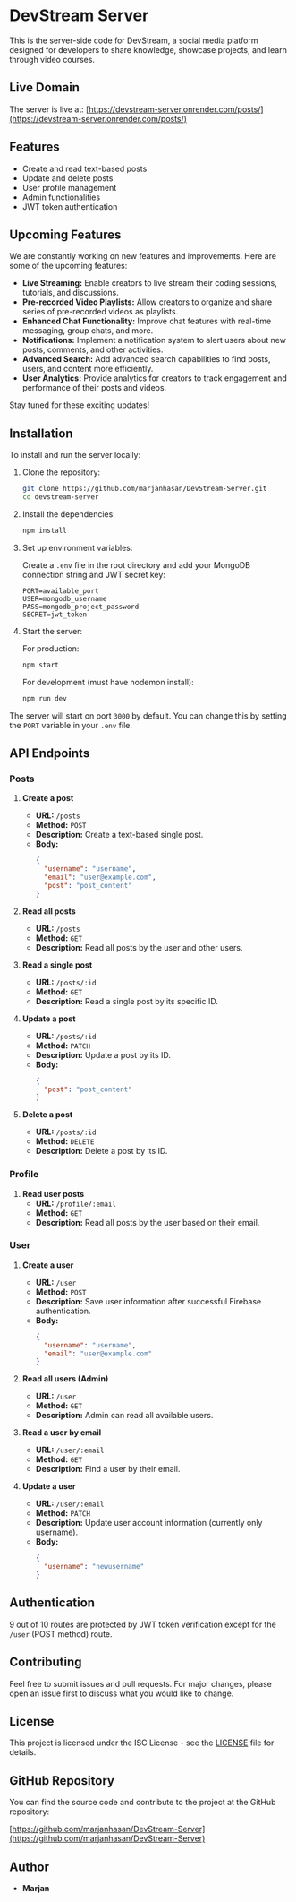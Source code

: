 # DevStream Server

This is the server-side code for DevStream, a social media platform designed for developers to share knowledge, showcase projects, and learn through video courses.

## Live Domain

The server is live at: [https://devstream-server.onrender.com/posts/](https://devstream-server.onrender.com/posts/)

## Features

- Create and read text-based posts
- Update and delete posts
- User profile management
- Admin functionalities
- JWT token authentication

## Upcoming Features

We are constantly working on new features and improvements. Here are some of the upcoming features:

- **Live Streaming:** Enable creators to live stream their coding sessions, tutorials, and discussions.
- **Pre-recorded Video Playlists:** Allow creators to organize and share series of pre-recorded videos as playlists.
- **Enhanced Chat Functionality:** Improve chat features with real-time messaging, group chats, and more.
- **Notifications:** Implement a notification system to alert users about new posts, comments, and other activities.
- **Advanced Search:** Add advanced search capabilities to find posts, users, and content more efficiently.
- **User Analytics:** Provide analytics for creators to track engagement and performance of their posts and videos.

Stay tuned for these exciting updates!

## Installation

To install and run the server locally:

1. Clone the repository:

   ```sh
   git clone https://github.com/marjanhasan/DevStream-Server.git
   cd devstream-server
   ```

2. Install the dependencies:

   ```sh
   npm install
   ```

3. Set up environment variables:

   Create a `.env` file in the root directory and add your MongoDB connection string and JWT secret key:

   ```
   PORT=available_port
   USER=mongodb_username
   PASS=mongodb_project_password
   SECRET=jwt_token
   ```

4. Start the server:

   For production:

   ```sh
   npm start
   ```

   For development (must have nodemon install):

   ```sh
   npm run dev
   ```

The server will start on port `3000` by default. You can change this by setting the `PORT` variable in your `.env` file.

## API Endpoints

### Posts

1. **Create a post**

   - **URL:** `/posts`
   - **Method:** `POST`
   - **Description:** Create a text-based single post.
   - **Body:**
     ```json
     {
       "username": "username",
       "email": "user@example.com",
       "post": "post_content"
     }
     ```

2. **Read all posts**

   - **URL:** `/posts`
   - **Method:** `GET`
   - **Description:** Read all posts by the user and other users.

3. **Read a single post**

   - **URL:** `/posts/:id`
   - **Method:** `GET`
   - **Description:** Read a single post by its specific ID.

4. **Update a post**

   - **URL:** `/posts/:id`
   - **Method:** `PATCH`
   - **Description:** Update a post by its ID.
   - **Body:**
     ```json
     {
       "post": "post_content"
     }
     ```

5. **Delete a post**
   - **URL:** `/posts/:id`
   - **Method:** `DELETE`
   - **Description:** Delete a post by its ID.

### Profile

1. **Read user posts**
   - **URL:** `/profile/:email`
   - **Method:** `GET`
   - **Description:** Read all posts by the user based on their email.

### User

1. **Create a user**

   - **URL:** `/user`
   - **Method:** `POST`
   - **Description:** Save user information after successful Firebase authentication.
   - **Body:**
     ```json
     {
       "username": "username",
       "email": "user@example.com"
     }
     ```

2. **Read all users (Admin)**

   - **URL:** `/user`
   - **Method:** `GET`
   - **Description:** Admin can read all available users.

3. **Read a user by email**

   - **URL:** `/user/:email`
   - **Method:** `GET`
   - **Description:** Find a user by their email.

4. **Update a user**
   - **URL:** `/user/:email`
   - **Method:** `PATCH`
   - **Description:** Update user account information (currently only username).
   - **Body:**
     ```json
     {
       "username": "newusername"
     }
     ```

## Authentication

9 out of 10 routes are protected by JWT token verification except for the `/user` (POST method) route.

## Contributing

Feel free to submit issues and pull requests. For major changes, please open an issue first to discuss what you would like to change.

## License

This project is licensed under the ISC License - see the [LICENSE](LICENSE) file for details.

## GitHub Repository

You can find the source code and contribute to the project at the GitHub repository:

[https://github.com/marjanhasan/DevStream-Server](https://github.com/marjanhasan/DevStream-Server)

## Author

- **Marjan**

